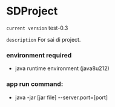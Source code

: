 # SDProject

`current version` test-0.3

`description` For sai di project.

### environment required

* java runtime environment (java8u212)

### app run command:

* java -jar [jar file] --server.port=[port]